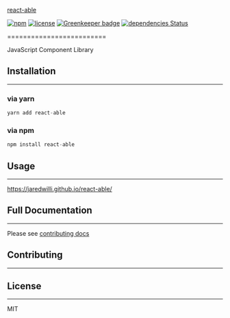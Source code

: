 [react-able](https://jaredwilli.github.io/react-able/)

[![npm](https://img.shields.io/npm/v/react-able.svg?style=flat-square)](https://www.npmjs.com/package/react-able)
[![license](https://img.shields.io/npm/l/react-able.svg?style=flat-square)](https://github.com/jaredwilli/react-able/blob/master/LICENSE)
[![Greenkeeper badge](https://badges.greenkeeper.io/jaredwilli/react-able.svg)](https://greenkeeper.io/)
[![dependencies Status](https://david-dm.org/jaredwilli/react-able/status.svg)](https://david-dm.org/jaredwilli/react-able)

=========================

JavaScript Component Library

## Installation

---

### via yarn

```js
yarn add react-able
```

### via npm

```js
npm install react-able
```

## Usage
---


https://jaredwilli.github.io/react-able/

## Full Documentation
------

Please see [contributing docs](https://github.com/jaredwilli/react-able/blob/master/CONTRIBUTING.MD)

## Contributing
------

## License
------

MIT
